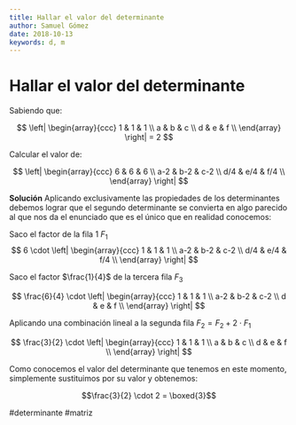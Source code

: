 ```yaml
---
title: Hallar el valor del determinante
author: Samuel Gómez
date: 2018-10-13
keywords: d, m
---
```


# Hallar el valor del determinante

Sabiendo que:

$$
\left|
\begin{array}{ccc}
	1 & 1 & 1 \\
	a & b & c \\
	d & e & f \\
\end{array}
\right| = 2
$$

Calcular el valor de:

$$
\left|
\begin{array}{ccc}
	6 		& 6 	& 6 	\\
	a-2 	& b-2 	& c-2 	\\
	d/4 	& e/4 	& f/4 	\\
\end{array}
\right|
$$

**Solución** Aplicando exclusivamente las propiedades de los determinantes debemos lograr
que el segundo determinante se convierta en algo parecido al que nos da el enunciado
que es el único que en realidad conocemos:

Saco el factor de la fila 1 $F_1$
$$
6 \cdot
\left|
\begin{array}{ccc}
	1 		& 1 	& 1 	\\
	a-2 	& b-2 	& c-2 	\\
	d/4 	& e/4 	& f/4 	\\
\end{array}
\right|
$$

Saco el factor $\frac{1}{4}$ de la tercera fila $F_3$

$$
\frac{6}{4} \cdot
\left|
\begin{array}{ccc}
	1 		& 1 	& 1 	\\
	a-2 	& b-2 	& c-2 	\\
	d 	& e 	& f 	\\
\end{array}
\right|
$$

Aplicando una combinación lineal a la segunda fila $F_2 = F_2+2\cdot F_1$

$$
\frac{3}{2} \cdot
\left|
\begin{array}{ccc}
	1 		& 1 	& 1 	\\
	a 	& b 	& c 	\\
	d 	& e 	& f 	\\
\end{array}
\right|
$$

Como conocemos el valor del determinante que tenemos en este momento, simplemente
sustituimos por su valor y obtenemos:

$$\frac{3}{2} \cdot 2 = \boxed{3}$$

#determinante #matriz